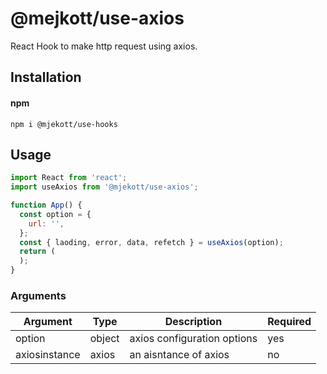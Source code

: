 # @mejkott/use-axios

React Hook to make http request using axios.

## Installation

#### npm

`npm i @mjekott/use-hooks`

## Usage

```js
import React from 'react';
import useAxios from '@mjekott/use-axios';

function App() {
  const option = {
    url: '',
  };
  const { laoding, error, data, refetch } = useAxios(option);
  return (
  );
}
```

### Arguments

| Argument      | Type   | Description                 | Required |
| ------------- | ------ | --------------------------- | -------- |
| option        | object | axios configuration options | yes      |
| axiosinstance | axios  | an aisntance of axios       | no       |
